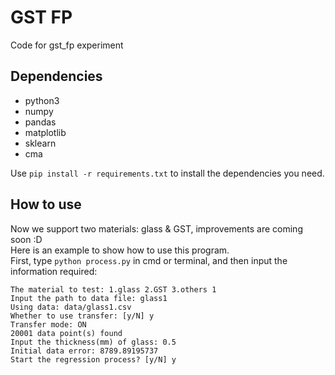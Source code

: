# GST FP
Code for gst_fp experiment

## Dependencies
+ python3  
+ numpy  
+ pandas  
+ matplotlib  
+ sklearn  
+ cma  

Use `pip install -r requirements.txt` to install the dependencies you need.

## How to use
Now we support two materials: glass & GST, improvements are coming soon :D  
Here is an example to show how to use this program.  
First, type `python process.py` in cmd or terminal, and then input the information required:  
```
The material to test: 1.glass 2.GST 3.others 1
Input the path to data file: glass1
Using data: data/glass1.csv
Whether to use transfer: [y/N] y
Transfer mode: ON
20001 data point(s) found
Input the thickness(mm) of glass: 0.5
Initial data error: 8789.89195737
Start the regression process? [y/N] y

```

